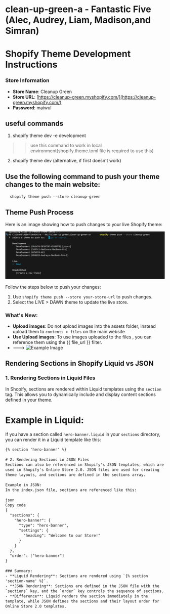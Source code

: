 # clean-up-green-a - Fantastic Five (Alec, Audrey, Liam, Madison,and Simran)

# Shopify Theme Development Instructions

### Store Information
- **Store Name**: Cleanup Green  
- **Store URL**: [https://cleanup-green.myshopify.com/](https://cleanup-green.myshopify.com/)
- **Password**: maiwul

## useful commands
 1. shopify theme dev -e development
  >> use this command to work in local environment(shopify.theme.toml file is required to use this)
  2. shopify theme dev  (alternative, if first doesn't work)
   ## Use the following command to push your theme changes to the main website:
      shopify theme push --store cleanup-green

## Theme Push Process

Here is an image showing how to push changes to your live Shopify theme:

![Theme Push](theme-push.png)

Follow the steps below to push your changes:
1. Use `shopify theme push --store your-store-url` to push changes.
2. Select the LIVE > DAWN theme to update the live store.


### What's New:
- **Upload images**: Do not upload images into the assets folder, instead upload them to `contents > files` on the main website
- **Use Upload images**: To use images uploaded to the files , you can reference them using the {{ file_url }} filter.
- ---> <img src="{{ 'example-image.jpg' | file_url }}" alt="Example Image">


## Rendering Sections in Shopify Liquid vs JSON

### 1. **Rendering Sections in Liquid Files**

In Shopify, sections are rendered within Liquid templates using the `section` tag. This allows you to dynamically include and display content sections defined in your theme.

# Example in Liquid:

If you have a section called `hero-banner.liquid` in your `sections` directory, you can render it in a Liquid template like this:

```liquid
{% section 'hero-banner' %} 

# 2. Rendering Sections in JSON Files
Sections can also be referenced in Shopify's JSON templates, which are used in Shopify's Online Store 2.0. JSON files are used for creating theme layouts, and sections are defined in the sections array.

Example in JSON:
In the index.json file, sections are referenced like this:

json
Copy code
{
  "sections": {
    "hero-banner": {
      "type": "hero-banner",
      "settings": {
        "heading": "Welcome to our Store!"
      }
    }
  },
  "order": ["hero-banner"]
}

### Summary:
- **Liquid Rendering**: Sections are rendered using `{% section 'section-name' %}`.
- **JSON Rendering**: Sections are defined in the JSON file with the `sections` key, and the `order` key controls the sequence of sections.
- **Difference**: Liquid renders the section immediately in the template, while JSON defines the sections and their layout order for Online Store 2.0 templates.



